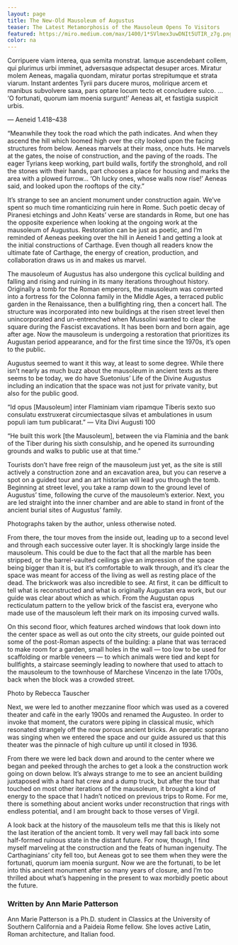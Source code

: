 ```yaml
---
layout: page
title: The New-Old Mausoleum of Augustus
teaser: The Latest Metamorphosis of the Mausoleum Opens To Visitors
featured: https://miro.medium.com/max/1400/1*SVlmex3uwDNIt5UTIR_z7g.png
color: na
---
```


Corripuere viam interea, qua semita monstrat.
Iamque ascendebant collem, qui plurimus urbi
imminet, adversasque adspectat desuper arces.
Miratur molem Aeneas, magalia quondam,
miratur portas strepitumque et strata viarum.
Instant ardentes Tyrii pars ducere muros,
molirique arcem et manibus subvolvere saxa,
pars optare locum tecto et concludere sulco.
…
‘O fortunati, quorum iam moenia surgunt!’
Aeneas ait, et fastigia suspicit urbis.

— Aeneid 1.418–438

“Meanwhile they took the road which the path indicates. And when they ascend the hill which loomed high over the city looked upon the facing structures from below. Aeneas marvels at their mass, once huts. He marvels at the gates, the noise of construction, and the paving of the roads. The eager Tyrians keep working, part build walls, fortify the stronghold, and roll the stones with their hands, part chooses a place for housing and marks the area with a plowed furrow… ‘Oh lucky ones, whose walls now rise!’ Aeneas said, and looked upon the rooftops of the city.”

It’s strange to see an ancient monument under construction again. We’ve spent so much time romanticizing ruin here in Rome. Such poetic decay of Piranesi etchings and John Keats’ verse are standards in Rome, but one has the opposite experience when looking at the ongoing work at the mausoleum of Augustus. Restoration can be just as poetic, and I’m reminded of Aeneas peeking over the hill in Aeneid 1 and getting a look at the initial constructions of Carthage. Even though all readers know the ultimate fate of Carthage, the energy of creation, production, and collaboration draws us in and makes us marvel.

The mausoleum of Augustus has also undergone this cyclical building and falling and rising and ruining in its many iterations throughout history. Originally a tomb for the Roman emperors, the mausoleum was converted into a fortress for the Colonna family in the Middle Ages, a terraced public garden in the Renaissance, then a bullfighting ring, then a concert hall. The structure was incorporated into new buildings at the risen street level then unincorporated and un-entrenched when Mussolini wanted to clear the square during the Fascist excavations. It has been born and born again, age after age. Now the mausoleum is undergoing a restoration that prioritizes its Augustan period appearance, and for the first time since the 1970s, it’s open to the public.

Augustus seemed to want it this way, at least to some degree. While there isn’t nearly as much buzz about the mausoleum in ancient texts as there seems to be today, we do have Suetonius’ Life of the Divine Augustus including an indication that the space was not just for private vanity, but also for the public good.

“Id opus [Mausoleum] inter Flaminiam viam ripamque Tiberis sexto suo consulatu exstruxerat circumiectasque silvas et ambulationes in usum populi iam tum publicarat.” — Vita Divi Augusti 100

“He built this work [the Mausoleum], between the via Flaminia and the bank of the Tiber during his sixth consulship, and he opened its surrounding grounds and walks to public use at that time.”

Tourists don’t have free reign of the mausoleum just yet, as the site is still actively a construction zone and an excavation area, but you can reserve a spot on a guided tour and an art historian will lead you through the tomb. Beginning at street level, you take a ramp down to the ground level of Augustus’ time, following the curve of the mausoleum’s exterior. Next, you are led straight into the inner chamber and are able to stand in front of the ancient burial sites of Augustus’ family.


Photographs taken by the author, unless otherwise noted.


From there, the tour moves from the inside out, leading up to a second level and through each successive outer layer. It is shockingly large inside the mausoleum. This could be due to the fact that all the marble has been stripped, or the barrel-vaulted ceilings give an impression of the space being bigger than it is, but it’s comfortable to walk through, and it’s clear the space was meant for access of the living as well as resting place of the dead. The brickwork was also incredible to see. At first, it can be difficult to tell what is reconstructed and what is originally Augustan era work, but our guide was clear about which as which. From the Augustan opus recticulatum pattern to the yellow brick of the fascist era, everyone who made use of the mausoleum left their mark on its imposing curved walls.



On this second floor, which features arched windows that look down into the center space as well as out onto the city streets, our guide pointed out some of the post-Roman aspects of the building: a plane that was terraced to make room for a garden, small holes in the wall — too low to be used for scaffolding or marble veneers — to which animals were tied and kept for bullfights, a staircase seemingly leading to nowhere that used to attach to the mausoleum to the townhouse of Marchese Vincenzo in the late 1700s, back when the block was a crowded street.


Photo by Rebecca Tauscher

Next, we were led to another mezzanine floor which was used as a covered theater and cafè in the early 1900s and renamed the Augusteo. In order to invoke that moment, the curators were piping in classical music, which resonated strangely off the now porous ancient bricks. An operatic soprano was singing when we entered the space and our guide assured us that this theater was the pinnacle of high culture up until it closed in 1936.

From there we were led back down and around to the center where we began and peeked through the arches to get a look a the construction work going on down below. It’s always strange to me to see an ancient building juxtaposed with a hard hat crew and a dump truck, but after the tour that touched on most other iterations of the mausoleum, it brought a kind of energy to the space that I hadn’t noticed on previous trips to Rome. For me, there is something about ancient works under reconstruction that rings with endless potential, and I am brought back to those verses of Virgil.

A look back at the history of the mausoleum tells me that this is likely not the last iteration of the ancient tomb. It very well may fall back into some half-formed ruinous state in the distant future. For now, though, I find myself marveling at the construction and the feats of human ingenuity. The Carthaginians’ city fell too, but Aeneas got to see them when they were the fortunati, quorum iam moenia surgunt. Now we are the fortunati, to be let into this ancient monument after so many years of closure, and I’m too thrilled about what’s happening in the present to wax morbidly poetic about the future.

### Written by Ann Marie Patterson

Ann Marie Patterson is a Ph.D. student in Classics at the University of Southern California and a Paideia Rome fellow. She loves active Latin, Roman architecture, and Italian food.

